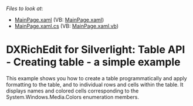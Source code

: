 <!-- default file list -->
*Files to look at*:

* [MainPage.xaml](./CS/Walkthrough_Creating_Table/MainPage.xaml) (VB: [MainPage.xaml](./VB/Walkthrough_Creating_Table/MainPage.xaml))
* [MainPage.xaml.cs](./CS/Walkthrough_Creating_Table/MainPage.xaml.cs) (VB: [MainPage.xaml.vb](./VB/Walkthrough_Creating_Table/MainPage.xaml.vb))
<!-- default file list end -->
# DXRichEdit for Silverlight: Table API - Creating table - a simple example


<p>This example shows you how to create a table programmatically and apply formatting to the table, and to individual rows and cells within the table. It displays names and colored cells corresponding to the System.Windows.Media.Colors enumeration members.</p>

<br/>


